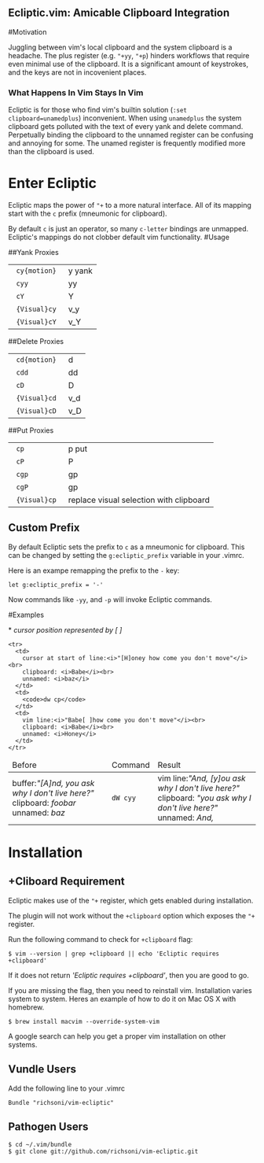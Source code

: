 ## Ecliptic.vim: Amicable Clipboard Integration

#Motivation

Juggling between vim's local clipboard and the system clipboard is a headache.
The plus register (e.g. ```"+yy```,  ```"+p```) hinders workflows that require even minimal use of the clipboard.
It is a significant amount of keystrokes, and the keys are not in incovenient places.

### What Happens In Vim Stays In Vim

Ecliptic is for those who find vim's builtin solution (```:set clipboard=unamedplus```) inconvenient.
When using ```unamedplus``` the system clipboard gets polluted with the text of every yank and delete command.
Perpetually binding the clipboard to the unnamed register can be confusing and annoying for some.
The unamed register is frequently modified more than the clipboard is used.

# Enter Ecliptic

Ecliptic maps the power of ```"+``` to a more natural interface.
All of its mapping start with the ```c``` prefix (mneumonic for clipboard).

By default ```c``` is just an operator, so many ```c-letter``` bindings are unmapped.
Ecliptic's mappings do not clobber default vim functionality.
#Usage

##Yank Proxies

<table>
  <tbody>
    <tr>
      <td><code> cy{motion} </code></td>
      <td>y yank</td>
    </tr>
    <tr>
      <td><code> cyy </code></td>
      <td>yy</td>
    </tr>
    <tr>
      <td><code> cY </code></td>
      <td>Y</td>
    </tr>
    <tr>
      <td><code> {Visual}cy </code></td>
      <td>v_y</td>
    </tr>
    <tr>
      <td><code> {Visual}cY </code></td>
      <td>v_Y</td>
    </tr>
  </tbody>
</table>


##Delete Proxies

<table>
  <tbody>
    <tr>
      <td><code> cd{motion} </code></td>
      <td>d</td>
    </tr>
    <tr>
      <td><code> cdd </code></td>
      <td>dd</td>
    </tr>
    <tr>
      <td><code> cD </code></td>
      <td>D</td>
    </tr>
    <tr>
      <td><code> {Visual}cd </code></td>
      <td>v_d</td>
    </tr>
    <tr>
      <td><code> {Visual}cD </code></td>
      <td>v_D</td>
    </tr>
  </tbody>
</table>

##Put Proxies

<table>
<tr>
  <td><code> cp </code></td>
  <td>p put</td>
</tr>
<tr>
  <td><code> cP </code></td>
  <td>P</td>
</tr>
<tr>
  <td><code> cgp </code></td>
  <td>gp</td>
</tr>
<tr>
  <td><code> cgP </code></td>
  <td>gp</td>
</tr>
<tr>
  <td><code> {Visual}cp </code></td>
  <td>replace visual selection with clipboard</td>
</tr>
</table>

## Custom Prefix

By default Ecliptic sets the prefix to ```c``` as a mneumonic for clipboard.
This can be changed by setting the ```g:ecliptic_prefix``` variable in your .vimrc.

Here is an exampe remapping the prefix to the ```-``` key:

```
let g:ecliptic_prefix = '-'
```

Now commands like ```-yy```, and ```-p``` will invoke Ecliptic commands.

#Examples

\* *cursor position represented by [ ]*

<table>
  <thead> <tr> <td> Before </td> <td> Command </td> <td> Result </td> </tr> <thead>
  <tbody>
    <tr>
      <td>
        buffer:<i>"[A]nd, you ask why I don't live here?"</i><br>
        clipboard: <i>foobar</i><br>
        unnamed: <i>baz</i>
      </td>
      <td>
        <code>dW cyy </code>
      </td>
      <td>
        vim line:<i>"And, [y]ou ask why I don't live here?"</i><br>
        clipboard: <i>"you ask why I don't live here?"</i><br>
        unnamed: <i>And,</i>
      </td>
    </tr>

    <tr>
      <td>
        cursor at start of line:<i>"[H]oney how come you don't move"</i><br>
        clipboard: <i>Babe</i><br>
        unnamed: <i>baz</i>
      </td>
      <td>
        <code>dw cp</code>
      </td>
      <td>
        vim line:<i>"Babe[ ]how come you don't move"</i><br>
        clipboard: <i>Babe</i><br>
        unnamed: <i>Honey</i>
      </td>
    </tr>
  </tbody>
</table>


# Installation


## +Cliboard Requirement

Ecliptic makes use of the ```"+``` register, which gets enabled during installation.

The plugin will not work without the ```+clipboard``` option which exposes the ```"+``` register.

Run the following command to check for ```+clipboard``` flag:

```
$ vim --version | grep +clipboard || echo 'Ecliptic requires +clipboard'
```

If it does not return *'Ecliptic requires +clipboard'*, then you are good to go.

If you are missing the flag, then you need to reinstall vim.
Installation varies system to system.
Heres an example of how to do it on Mac OS X with homebrew.

```
$ brew install macvim --override-system-vim
```

A google search can help you get a proper vim installation on other systems.

## Vundle Users

Add the following line to your .vimrc

```
Bundle "richsoni/vim-ecliptic"
```

## Pathogen Users

```
$ cd ~/.vim/bundle
$ git clone git://github.com/richsoni/vim-ecliptic.git
```


